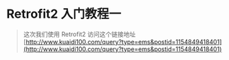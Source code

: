 # Retrofit2 入门教程一

>这次我们使用 Retrofit2 访问这个链接地址 [http://www.kuaidi100.com/query?type=ems&postid=1154849418401](http://www.kuaidi100.com/query?type=ems&postid=1154849418401)